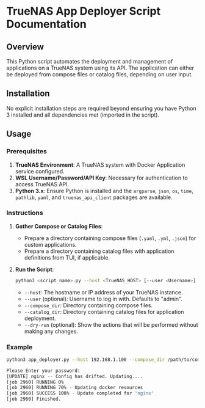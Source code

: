 # TrueNAS App Deployer Script Documentation

## Overview
This Python script automates the deployment and management of applications on a TrueNAS system using its API. The application can either be deployed from compose files or catalog files, depending on user input.

## Installation
No explicit installation steps are required beyond ensuring you have Python 3 installed and all dependencies met (imported in the script).

## Usage

### Prerequisites
1. **TrueNAS Environment**: A TrueNAS system with Docker Application service configured.
2. **WSL Username/Password/API Key**: Necessary for authentication to access TrueNAS API.
3. **Python 3.x**: Ensure Python is installed and the `argparse`, `json`, `os`, `time`, `pathlib`, `yaml`, and `truenas_api_client` packages are available.

### Instructions

1. **Gather Compose or Catalog Files**:
    - Prepare a directory containing compose files (`.yaml`, `.yml`, `.json`) for custom applications.
    - Prepare a directory containing catalog files with application definitions from TUI, if applicable.

2. **Run the Script**:
    ```bash
    python3 <script_name>.py --host <TrueNAS_HOST> [--user <Username>] [--compose_dir <COMPOSE_DIR>] [--catalog_dir <CATALOG_DIR>] [--dry-run]
    ```

   - `--host`: The hostname or IP address of your TrueNAS instance.
   - `--user` (optional): Username to log in with. Defaults to "admin".
   - `--compose_dir`: Directory containing compose files.
   - `--catalog_dir`: Directory containing catalog files for application deployment.
   - `--dry-run` (optional): Show the actions that will be performed without making any changes.

### Example
```bash
python3 app_deployer.py --host 192.168.1.100 --compose_dir /path/to/compose/files --catalog_dir /path/to/catalog/files --dry-run
```

```bash
Please Enter your password:
[UPDATE] nginx -- Config has drifted. Updating....
[job 2960] RUNNING 0%
[job 2960] RUNNING 70% - Updating docker resources
[job 2960] SUCCESS 100% - Update completed for 'nginx'
[job 2960] Finished.